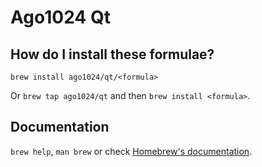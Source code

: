 # Ago1024 Qt

## How do I install these formulae?
`brew install ago1024/qt/<formula>`

Or `brew tap ago1024/qt` and then `brew install <formula>`.

## Documentation
`brew help`, `man brew` or check [Homebrew's documentation](https://docs.brew.sh).
